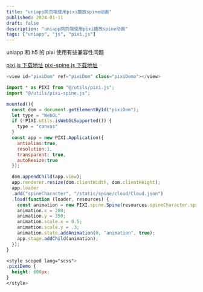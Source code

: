 ```yaml
---
title: "uniapp网页端使用pixi播放spine动画"
published: 2024-01-11
draft: false
description: "uniapp网页端使用pixi播放spine动画"
tags: ["uniapp", "js", "pixi.js"]
---
```


uniapp 和 h5 的 pixi 使用有些兼容性问题

[pixi.js 下载地址](https://cdn.jiangwei.zone/blog/pixi.js)
[pixi-spine.js 下载地址](https://cdn.jiangwei.zone/blog/pixi-spine.js)

```js
<view id="pixiDom" ref="pixiDom" class="pixiDemo"></view>
```

```js
import * as PIXI from "@/utils/pixi.js";
import "@/utils/pixi-spine.js";

mounted(){
  const dom = document.getElementById("pixiDom");
  let type = "WebGL"
  if (!PIXI.utils.isWebGLSupported()) {
    type = "canvas"
  }
  const app = new PIXI.Application({
    antialias:true,
    resolution:1,
    transparent: true,
    autoResize:true
  });

  dom.appendChild(app.view);
  app.renderer.resize(dom.clientWidth, dom.clientHeight);
  app.loader
  .add("spineCharacter", "/static/spine/cloud/Cloud.json")
  .load(function (loader, resources) {
    const animation = new PIXI.spine.Spine(resources.spineCharacter.spineData);
    animation.x = 200;
    animation.y = 350;
    animation.scale.x = 0.5;
    animation.scale.y = .3;
    animation.state.addAnimation(0, "animation", true);
    app.stage.addChild(animation);
  });
}
```

```css
<style scoped lang="scss">
.pixiDemo {
  height: 600px;
}
</style>
```
